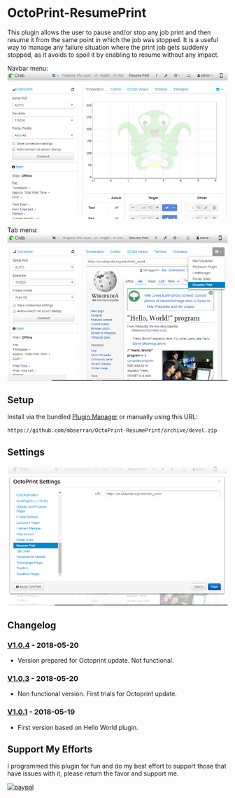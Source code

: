 # OctoPrint-ResumePrint

This plugin allows the user to pause and/or stop any job print and then resume it from the same point in which the job was stopped. It is a useful way to manage any failure situation where the print job gets suddenly stopped, as it avoids to spoil it by enabling to resume without any impact.

Navbar menu: ![screenshot](octoprint_resumeprint/images/ResumePrint_Navbar.png) 

Tab menu: ![screenshot](octoprint_resumeprint/images/ResumePrint_Tab.png)

## Setup

Install via the bundled [Plugin Manager](https://github.com/foosel/OctoPrint/wiki/Plugin:-Plugin-Manager)
or manually using this URL:

    https://github.com/mbserran/OctoPrint-ResumePrint/archive/devel.zip

## Settings

![screenshot](octoprint_resumeprint/images/ResumePrint_Settings.png)

## Changelog

### [V1.0.4] - 2018-05-20
- Version prepared for Octoprint update. Not functional.

### [V1.0.3] - 2018-05-20
- Non functional version. First trials for Octoprint update.

### [V1.0.1] - 2018-05-19
- First version based on Hello World plugin.

## Support My Efforts
I programmed this plugin for fun and do my best effort to support those that have issues with it, please return the favor and support me.

[![paypal](https://www.paypalobjects.com/en_US/i/btn/btn_donateCC_LG.gif)](https://paypal.me/EcoTaxiAranjuez)

[V1.0.4]: https://github.com/mbserran/OctoPrint-ResumePrint/tree/V1.0.4
[V1.0.3]: https://github.com/mbserran/OctoPrint-ResumePrint/tree/V1.0.3
[V1.0.1]: https://github.com/mbserran/OctoPrint-ResumePrint/tree/V1.0.1
